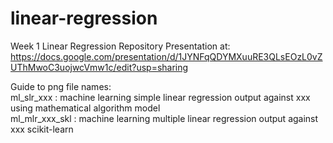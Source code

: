 # linear-regression
Week 1 Linear Regression Repository
Presentation at: https://docs.google.com/presentation/d/1JYNFqQDYMXuuRE3QLsEOzL0vZUThMwoC3uojwcVmw1c/edit?usp=sharing

Guide to png file names:                                                                                                                   
ml_slr_xxx : machine learning simple linear regression output against xxx using mathematical algorithm model                           
ml_mlr_xxx_skl : machine learning multiple linear regression output against xxx scikit-learn
